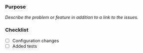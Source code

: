 ### Purpose
_Describe the problem or feature in addition to a link to the issues._

<!-- uncomment this section if it's relevant !
### Learning
_Describe the research stage_

_Links to blog posts, patterns, libraries or addons used to solve this problem_
-->

### Checklist
<!-- Mark these as checked by replacing [ ] with [x] -->
- [ ] Configuration changes
- [ ] Added tests

<!-- To close resolved issues, add "Closes #ISSUE_NUMBER" -->

<!-- If this PR depends on a previous one, add "Depends on #PR_NUMBER" + select label `status:on-hold` -->
